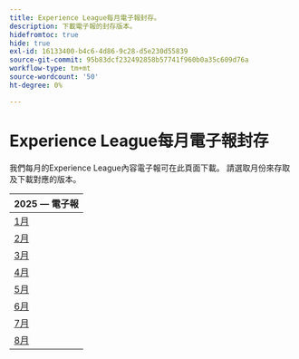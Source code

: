 ```yaml
---
title: Experience League每月電子報封存。
description: 下載電子報的封存版本。
hidefromtoc: true
hide: true
exl-id: 16133400-b4c6-4d86-9c28-d5e230d55839
source-git-commit: 95b83dcf232492858b57741f960b0a35c609d76a
workflow-type: tm+mt
source-wordcount: '50'
ht-degree: 0%

---
```


# Experience League每月電子報封存

我們每月的Experience League內容電子報可在此頁面下載。 請選取月份來存取及下載對應的版本。

| 2025 — 電子報 |
|------------|
| [1月](assets/Jan-Newsletter.pdf) |
| [2月](assets/Feb-Newsletter.pdf) |
| [3月](assets/March-Newsletter.pdf) |
| [4月](assets/April-Newsletter.pdf) |
| [5月](assets/May-Newsletter.pdf) |
| [6月](assets/June-Newsletter.pdf) |
| [7月](assets/July-Newsletter.pdf) |
| [8月](assets/August-Newsletter.pdf) |

